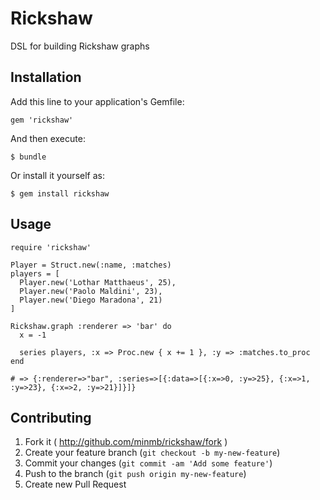 # Rickshaw

DSL for building Rickshaw graphs

## Installation

Add this line to your application's Gemfile:

    gem 'rickshaw'

And then execute:

    $ bundle

Or install it yourself as:

    $ gem install rickshaw

## Usage
    
    require 'rickshaw'

    Player = Struct.new(:name, :matches)
    players = [
      Player.new('Lothar Matthaeus', 25), 
      Player.new('Paolo Maldini', 23), 
      Player.new('Diego Maradona', 21)
    ]

    Rickshaw.graph :renderer => 'bar' do
      x = -1

      series players, :x => Proc.new { x += 1 }, :y => :matches.to_proc
    end

    # => {:renderer=>"bar", :series=>[{:data=>[{:x=>0, :y=>25}, {:x=>1, :y=>23}, {:x=>2, :y=>21}]}]}

## Contributing

1. Fork it ( http://github.com/minmb/rickshaw/fork )
2. Create your feature branch (`git checkout -b my-new-feature`)
3. Commit your changes (`git commit -am 'Add some feature'`)
4. Push to the branch (`git push origin my-new-feature`)
5. Create new Pull Request
